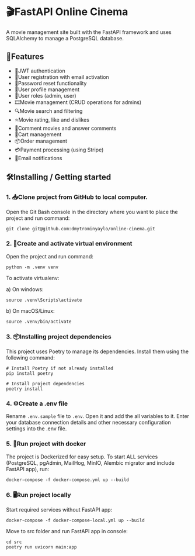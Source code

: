 # 🎬FastAPI Online Cinema

A movie management site built with the FastAPI framework and uses SQLAlchemy to manage a PostgreSQL database.

## 🚀Features

+ 🔐JWT authentication
+ 📧User registration with email activation
+ 🔄Password reset functionality
+ 👤User profile management
+ 👑User roles (admin, user)
+ 🎞️Movie management (CRUD operations for admins)
+ 🔍Movie search and filtering
+ ⭐Movie rating, like and dislikes
+ 💬Comment movies and answer comments
+ 🛒Cart management
+ 📦Order management
+ 💳Payment processing (using Stripe)
+ 📩Email notifications

## 🛠️Installing / Getting started

### 1. 📥Clone project from GitHub to local computer.

Open the Git Bash console in the directory where you want to place the project and run command:
```
git clone git@github.com:dmytrominyaylo/online-cinema.git
```

### 2. 🐍Create and activate virtual environment

Open the project and run command:
```
python -m .venv venv
```

To activate virtualenv:

a) On windows:
```
source .venv\Scripts\activate
```

b) On macOS/Linux:
```
source .venv/bin/activate
```

### 3. 📦Installing project dependencies

This project uses Poetry to manage its dependencies. Install them using the following command:
```
# Install Poetry if not already installed
pip install poetry

# Install project dependencies
poetry install
```

### 4. ⚙️Create a .env file

Rename `.env.sample` file to `.env`. Open it and add the all variables to it. Enter your database connection details and other necessary configuration settings into the .env file.

### 5. 🐳Run project with docker

The project is Dockerized for easy setup. 
To start ALL services (PostgreSQL, pgAdmin, MailHog, MinIO, Alembic migrator and include FastAPI app), run:
```
docker-compose -f docker-compose.yml up --build
```

### 6. 🖥️Run project locally 

Start required services without FastAPI app:
```
docker-compose -f docker-compose-local.yml up --build
```

Move to src folder and run FastAPI app in console:
```
cd src
poetry run uvicorn main:app
```
